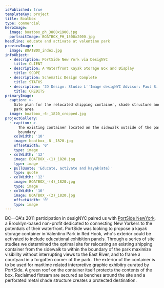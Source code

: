 ```yaml
---
isPublished: true
templateKey: project
title: Boatbox
type: commercial
heroImage:
  image: boatbox_ph_3800x1900.jpg
  portraitImage: BOATBOX_PH_1500x2000.jpg
headline: educate and activate at valentino park
previewImage:
  image: BOATBOX_index.jpg
infoObject:
  - description: PortSide New York via DesigNYC
    title: CLIENT
  - description: A Waterfront Kayak Storage Box and Display
    title: SCOPE
  - description: Schematic Design Complete
    title: STATUS
  - description: '2D Design: Studio L''Image desigNYC Advisor: Paul S. Alter'
    title: CREDITS
primaryImage:
  caption: >-
    Site plan for the relocated shipping container, shade structure and framed
    park area
  image: boatbox_-6-_1820_cropped.jpg
projectGallery:
  - caption: >-
      The existing container located on the sidewalk outside of the park
      boundary
    colWidth: '10'
    image: boatbox_-8-_1820.jpg
    offsetWidth: '0'
    type: image
  - colWidth: '12'
    image: BOATBOX_-(1)_1820.jpg
    type: image
  - pullQuote: 'Educate, activate and kayak(ate)'
    type: quote
  - colWidth: '12'
    image: BOATBOX_-(4)_1820.jpg
    type: image
  - colWidth: '10'
    image: BOATBOX_-(2)_1820.jpg
    offsetWidth: '0'
    type: image
---
```

BC—OA's 2011 participation in desigNYC paired us with [PortSide NewYork](http://portsidenewyork.org/), a Brooklyn-based non-profit dedicated to connecting New Yorkers to the potentials of their waterfront. PortSide was looking to propose a kayak storage container in Valentino Park in Red Hook, who's exterior could be activated to include educational exhibition panels. Through a series of site studies we determined the optimal site for relocating an existing shipping container from the sidewalk to within the boundary of the park maximize visibility without interrupting views to the East River, and to frame a courtyard in a forgotten corner of the park. The exterior of the container is to be used for maritime related interpretive graphic exhibitry curated by PortSide. A green roof on the container itself protects the contents of the box. Reclaimed flotsam are secured as benches around the site and a perforated metal shade structure creates a protected destination.
